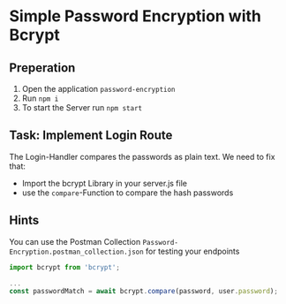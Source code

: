 # Simple Password Encryption with Bcrypt

## Preperation

1. Open the application `password-encryption`
2. Run `npm i`
3. To start the Server run `npm start`

## Task: Implement Login Route

The Login-Handler compares the passwords as plain text.
We need to fix that:

- Import the bcrypt Library in your server.js file
- use the `compare`-Function to compare the hash passwords

## Hints

You can use the Postman Collection `Password-Encryption.postman_collection.json` for testing your endpoints


```javascript
import bcrypt from 'bcrypt';

...
const passwordMatch = await bcrypt.compare(password, user.password);

```

